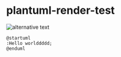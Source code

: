 # plantuml-render-test

![alternative text](http://www.plantuml.com/plantuml/proxy?cache=no&src=https://raw.githubusercontent.com/M4hler/plantuml-render-test/main/README.md)


```plantuml
@startuml
:Hello worlddddd;
@enduml
```
